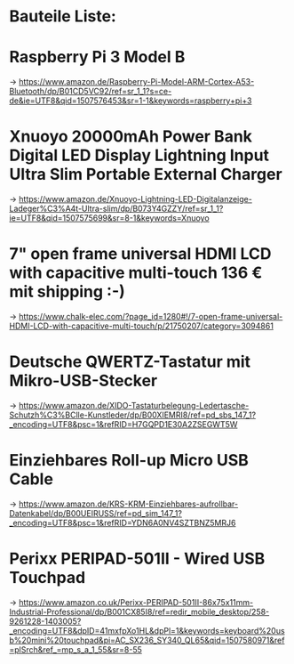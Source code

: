 # Bauteile Liste:

# Raspberry Pi 3 Model B
-> https://www.amazon.de/Raspberry-Pi-Model-ARM-Cortex-A53-Bluetooth/dp/B01CD5VC92/ref=sr_1_1?s=ce-de&ie=UTF8&qid=1507576453&sr=1-1&keywords=raspberry+pi+3

# Xnuoyo 20000mAh Power Bank Digital LED Display Lightning Input Ultra Slim Portable External Charger
->  https://www.amazon.de/Xnuoyo-Lightning-LED-Digitalanzeige-Ladeger%C3%A4t-Ultra-slim/dp/B073Y4GZZY/ref=sr_1_1?ie=UTF8&qid=1507575699&sr=8-1&keywords=Xnuoyo

# 7" open frame universal HDMI LCD with capacitive multi-touch 136 € mit shipping :-)
-> https://www.chalk-elec.com/?page_id=1280#!/7-open-frame-universal-HDMI-LCD-with-capacitive-multi-touch/p/21750207/category=3094861

# Deutsche QWERTZ-Tastatur mit Mikro-USB-Stecker
-> https://www.amazon.de/XIDO-Tastaturbelegung-Ledertasche-Schutzh%C3%BClle-Kunstleder/dp/B00XIEMRI8/ref=pd_sbs_147_1?_encoding=UTF8&psc=1&refRID=H7GQPD1E30A2ZSEGWT5W

# Einziehbares Roll-up Micro USB Cable
-> https://www.amazon.de/KRS-KRM-Einziehbares-aufrollbar-Datenkabel/dp/B00UEIRUSS/ref=pd_sim_147_1?_encoding=UTF8&psc=1&refRID=YDN6A0NV4SZTBNZ5MRJ6

# Perixx PERIPAD-501II - Wired USB Touchpad 
-> https://www.amazon.co.uk/Perixx-PERIPAD-501II-86x75x11mm-Industrial-Professional/dp/B001CX85I8/ref=redir_mobile_desktop/258-9261228-1403005?_encoding=UTF8&dpID=41mxfpXo1HL&dpPl=1&keywords=keyboard%20usb%20mini%20touchpad&pi=AC_SX236_SY340_QL65&qid=1507580971&ref=plSrch&ref_=mp_s_a_1_55&sr=8-55

